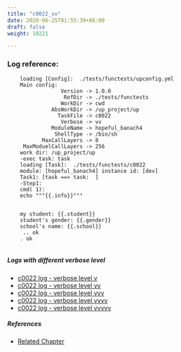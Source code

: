 ```yaml
---
title: "c0022_vv"
date: 2020-06-25T01:55:39+66:00
draft: false
weight: 10221

---
```


### Log reference: <no value>

```
    loading [Config]:  ./tests/functests/upconfig.yml
    Main config:
                 Version -> 1.0.0
                  RefDir -> ./tests/functests
                 WorkDir -> cwd
              AbsWorkDir -> /up_project/up
                TaskFile -> c0022
                 Verbose -> vv
              ModuleName -> hopeful_banach4
               ShellType -> /bin/sh
           MaxCallLayers -> 8
     MaxModuelCallLayers -> 256
    work dir: /up_project/up
    -exec task: task
    loading [Task]:  ./tests/functests/c0022
    module: [hopeful_banach4] instance id: [dev]
    Task1: [task ==> task:  ]
    -Step1:
    cmd( 1):
    echo """{{.info}}"""
    
    
    my student: {{.student}}
    student's gender: {{.gender}}
    school's name: {{.school}}
     .. ok
    . ok
    
```

##### Logs with different verbose level
* [c0022 log - verbose level v](../../logs/c0022_v)
* [c0022 log - verbose level vv](../../logs/c0022_vv)
* [c0022 log - verbose level vvv](../../logs/c0022_vvv)
* [c0022 log - verbose level vvvv](../../logs/c0022_vvvv)
* [c0022 log - verbose level vvvvv](../../logs/c0022_vvvvv)

##### References
* [Related Chapter](../../vars/c0022)
